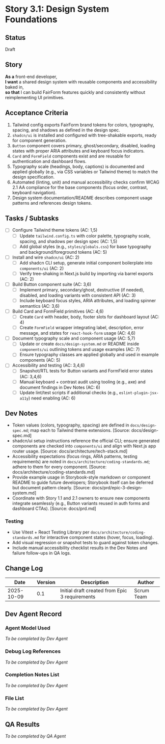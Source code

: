 # Story 3.1: Design System Foundations

## Status
Draft

## Story
**As a** front-end developer,  
**I want** a shared design system with reusable components and accessibility baked in,  
**so that** I can build FairForm features quickly and consistently without reimplementing UI primitives.

## Acceptance Criteria

1. Tailwind config exports FairForm brand tokens for colors, typography, spacing, and shadows as defined in the design spec.  
2. `shadcn/ui` is installed and configured with tree-shakable exports, ready for component generation.  
3. `Button` component covers primary, ghost/secondary, disabled, loading states with proper ARIA attributes and keyboard focus indicators.  
4. `Card` and `FormField` components exist and are reusable for authentication and dashboard flows.  
5. Typography scale (headings, body, captions) is documented and applied globally (e.g., via CSS variables or Tailwind theme) to match the design specification.  
6. Automated (linting, unit) and manual accessibility checks confirm WCAG 2.1 AA compliance for the base components (focus order, contrast, keyboard navigation).  
7. Design system documentation/README describes component usage patterns and references design tokens.

## Tasks / Subtasks

- [ ] Configure Tailwind theme tokens (AC: 1,5)  
  - [ ] Update `tailwind.config.ts` with color palette, typography scale, spacing, and shadows per design spec (AC: 1,5)  
  - [ ] Add global styles (e.g., `styles/globals.css`) for base typography and background/foreground tokens (AC: 5)
- [ ] Install and wire `shadcn/ui` (AC: 2)  
  - [ ] Add shadcn CLI setup, generate initial component boilerplate into `components/ui` (AC: 2)  
  - [ ] Verify tree-shaking in Next.js build by importing via barrel exports (AC: 2)
- [ ] Build Button component suite (AC: 3,6)  
  - [ ] Implement primary, secondary/ghost, destructive (if needed), disabled, and loading variants with consistent API (AC: 3)  
  - [ ] Include keyboard focus styles, ARIA attributes, and loading spinner semantics (AC: 3,6)
- [ ] Build Card and FormField primitives (AC: 4,6)  
  - [ ] Create `Card` with header, body, footer slots for dashboard layout (AC: 4)  
  - [ ] Create `FormField` wrapper integrating label, description, error message, and states for `react-hook-form` usage (AC: 4,6)
- [ ] Document typography scale and component usage (AC: 5,7)  
  - [ ] Update or create `docs/design-system.md` or README inside `components/ui` outlining tokens and usage examples (AC: 7)  
  - [ ] Ensure typography classes are applied globally and used in example components (AC: 5)
- [ ] Accessibility and testing (AC: 3,4,6)  
  - [ ] Snapshot/RTL tests for Button variants and FormField error states (AC: 3,4,6)  
  - [ ] Manual keyboard + contrast audit using tooling (e.g., axe) and document findings in Dev Notes (AC: 6)  
  - [ ] Update lint/test scripts if additional checks (e.g., `eslint-plugin-jsx-a11y`) need enabling (AC: 6)

## Dev Notes

- Token values (colors, typography, spacing) are defined in `docs/design-spec.md`; map each to Tailwind theme extensions. [Source: docs/design-spec.md]  
- shadcn/ui setup instructions reference the official CLI; ensure generated components are checked into `components/ui` and align with Next.js app router usage. [Source: docs/architecture/tech-stack.md]  
- Accessibility expectations (focus rings, ARIA patterns, testing requirements) are noted in `docs/architecture/coding-standards.md`; adhere to them for every component. [Source: docs/architecture/coding-standards.md]  
- Provide example usage in Storybook-style markdown or component README to guide future developers; Storybook itself can be deferred but document pattern clearly. [Source: docs/prd/epic-3-design-system.md]  
- Coordinate with Story 1.1 and 2.1 owners to ensure new components integrate seamlessly (e.g., Button variants reused in auth forms and dashboard CTAs). [Source: docs/prd.md]

### Testing

- Use Vitest + React Testing Library per `docs/architecture/coding-standards.md` for interactive component states (hover, focus, loading).  
- Add visual regression or snapshot tests to guard against token changes.  
- Include manual accessibility checklist results in the Dev Notes and failure follow-ups in QA logs.

## Change Log

| Date | Version | Description | Author |
| --- | --- | --- | --- |
| 2025-10-09 | 0.1 | Initial draft created from Epic 3 requirements | Scrum Team |

## Dev Agent Record

### Agent Model Used

_To be completed by Dev Agent_

### Debug Log References

_To be completed by Dev Agent_

### Completion Notes List

_To be completed by Dev Agent_

### File List

_To be completed by Dev Agent_

## QA Results

_To be completed by QA Agent_
